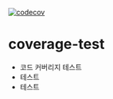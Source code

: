 [![codecov](https://codecov.io/github/samu-sungje-ko/coverage-test/branch/main/graph/badge.svg?token=pxQHGW7rph)](https://codecov.io/github/samu-sungje-ko/coverage-test)

# coverage-test
- 코드 커버리지 테스트
- 테스트
- 테스트
